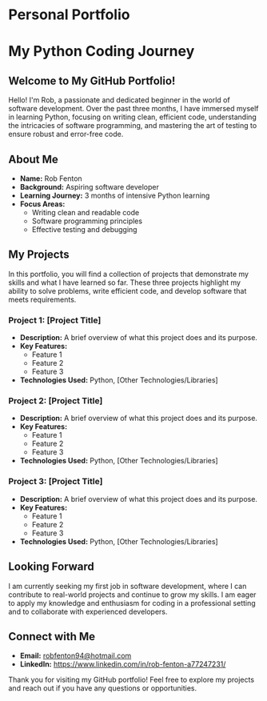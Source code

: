 # Personal Portfolio
# My Python Coding Journey

## Welcome to My GitHub Portfolio!

Hello! I'm Rob, a passionate and dedicated beginner in the world of software development. Over the past three months, I have immersed myself in learning Python, focusing on writing clean, efficient code, understanding the intricacies of software programming, and mastering the art of testing to ensure robust and error-free code.

## About Me

- **Name:** Rob Fenton
- **Background:** Aspiring software developer
- **Learning Journey:** 3 months of intensive Python learning
- **Focus Areas:** 
  - Writing clean and readable code
  - Software programming principles
  - Effective testing and debugging

## My Projects

In this portfolio, you will find a collection of projects that demonstrate my skills and what I have learned so far. These three projects highlight my ability to solve problems, write efficient code, and develop software that meets requirements.

### Project 1: [Project Title]
- **Description:** A brief overview of what this project does and its purpose.
- **Key Features:**
  - Feature 1
  - Feature 2
  - Feature 3
- **Technologies Used:** Python, [Other Technologies/Libraries]

### Project 2: [Project Title]
- **Description:** A brief overview of what this project does and its purpose.
- **Key Features:**
  - Feature 1
  - Feature 2
  - Feature 3
- **Technologies Used:** Python, [Other Technologies/Libraries]

### Project 3: [Project Title]
- **Description:** A brief overview of what this project does and its purpose.
- **Key Features:**
  - Feature 1
  - Feature 2
  - Feature 3
- **Technologies Used:** Python, [Other Technologies/Libraries]

## Looking Forward

I am currently seeking my first job in software development, where I can contribute to real-world projects and continue to grow my skills. I am eager to apply my knowledge and enthusiasm for coding in a professional setting and to collaborate with experienced developers.

## Connect with Me

- **Email:** robfenton94@hotmail.com
- **LinkedIn:** https://www.linkedin.com/in/rob-fenton-a77247231/

Thank you for visiting my GitHub portfolio! Feel free to explore my projects and reach out if you have any questions or opportunities.
